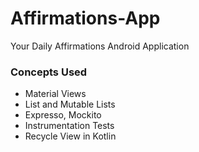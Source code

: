 # Affirmations-App
Your Daily Affirmations Android Application

### Concepts Used
- Material Views
- List and Mutable Lists
- Expresso, Mockito
- Instrumentation Tests
- Recycle View in Kotlin